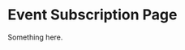 [title]: # (Event Subscription Page)
[tags]: # (XXX)
[priority]: # (2548)
# Event Subscription Page
Something here.
